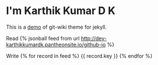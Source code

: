 # I'm Karthik Kumar D K

This is a [demo](wiki/helloworld.md) of git-wiki theme for jekyll.

Read
{% jsonball feed from url http://dev-karthikkumardk.pantheonsite.io/github-io %}

Write
{% for record in feed %} {{ record.key }} {% endfor %}
